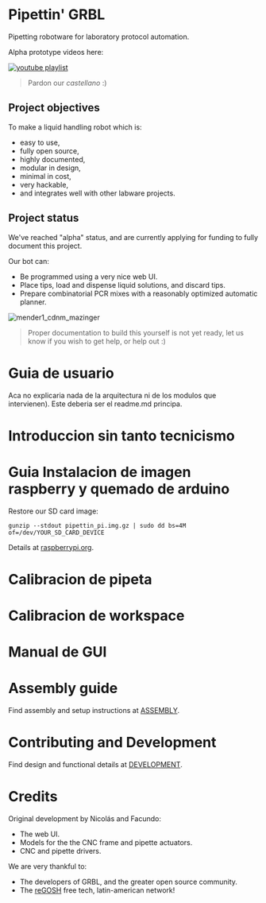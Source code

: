 # Pipettin' GRBL

Pipetting robotware for laboratory protocol automation.

Alpha prototype videos here:

[![youtube playlist](https://user-images.githubusercontent.com/3259326/154876955-560acf31-f670-4b91-8ee6-504c9dda07c8.png)](https://www.youtube.com/watch?v=5_eDGsb4E6M&list=PLSqqZBTIQ_dz2dSU0l852d4ZE4sjo2JjA)

> Pardon our _castellano_ :)

## Project objectives

To make a liquid handling robot which is:
- easy to use,
- fully open source,
- highly documented, 
- modular in design,
- minimal in cost,
- very hackable,
- and integrates well with other labware projects.

## Project status

We've reached "alpha" status, and are currently applying for funding to fully document this project.

Our bot can:

* Be programmed using a very nice web UI.
* Place tips, load and dispense liquid solutions, and discard tips.
* Prepare combinatorial PCR mixes with a reasonably optimized automatic planner.

![mender1_cdnm_mazinger](doc/media/pics/21_04-en_el_labo/IMG_7441.JPG)

> Proper documentation to build this yourself is not yet ready, let us know if you wish to get help, or help out :)

# Guia de usuario

Aca no explicaria nada de la arquitectura ni de los modulos que intervienen). Este deberia ser el readme.md principa.

# Introduccion sin tanto tecnicismo

# Guia Instalacion de imagen raspberry y quemado de arduino

Restore our SD card image:

```
gunzip --stdout pipettin_pi.img.gz | sudo dd bs=4M of=/dev/YOUR_SD_CARD_DEVICE
```

Details at [raspberrypi.org](https://www.raspberrypi.org/documentation/linux/filesystem/backup.md).

# Calibracion de pipeta

# Calibracion de workspace

# Manual de GUI

# Assembly guide

Find assembly and setup instructions at [ASSEMBLY](ASSEMBLY.md).

# Contributing and Development

Find design and functional details at [DEVELOPMENT](DEVELOPMENT.md).

# Credits

Original development by Nicolás and Facundo:

* The web UI.
* Models for the the CNC frame and pipette actuators.
* CNC and pipette drivers.

We are very thankful to:

* The developers of GRBL, and the greater open source community.
* The [reGOSH](https://regosh.libres.cc/en/home-en/) free tech, latin-american network!
